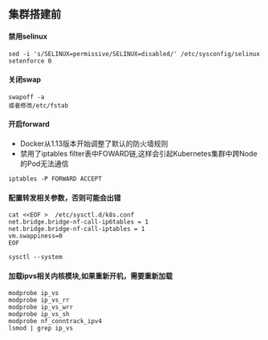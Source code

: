 ## 集群搭建前

#### 禁用selinux
```
sed -i 's/SELINUX=permissive/SELINUX=disabled/' /etc/sysconfig/selinux
setenforce 0
```
#### 关闭swap
 
```
swapoff -a
或者修改/etc/fstab
```

#### 开启forward
- Docker从1.13版本开始调整了默认的防火墙规则
- 禁用了iptables filter表中FOWARD链,这样会引起Kubernetes集群中跨Node的Pod无法通信
```
iptables -P FORWARD ACCEPT
```

#### 配置转发相关参数，否则可能会出错
```
cat <<EOF >  /etc/sysctl.d/k8s.conf
net.bridge.bridge-nf-call-ip6tables = 1
net.bridge.bridge-nf-call-iptables = 1
vm.swappiness=0
EOF
```
```
sysctl --system
```

#### 加载ipvs相关内核模块,如果重新开机，需要重新加载
```
modprobe ip_vs
modprobe ip_vs_rr
modprobe ip_vs_wrr
modprobe ip_vs_sh
modprobe nf_conntrack_ipv4
lsmod | grep ip_vs
```
